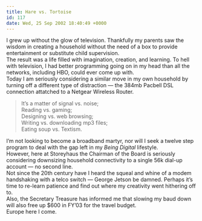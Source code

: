 ```yaml
---
title: Hare vs. Tortoise
id: 117
date: Wed, 25 Sep 2002 18:40:49 +0000
---
```


I grew up without the glow of television. Thankfully my parents saw the wisdom in creating a household without the need of a box to provide entertainment or substitute child supervision.  
 The result was a life filled with imagination, creation, and learning. To hell with television, I had better programming going on in my head than all the networks, including <span class="caps">HBO</span>, could ever come up with.  
 Today I am seriously considering a similar move in my own household by turning off a different type of distraction — the 384mb Pacbell <span class="caps">DSL</span> connection attatched to a Netgear Wireless Router.

> It’s a matter of signal vs. noise;  
>  Reading vs. gaming;  
>  Designing vs. web browsing;  
>  Writing vs. downloading <span class="caps">mp3</span> files;  
>  Eating soup vs. Textism.

I’m not looking to become a broadband martyr, nor will I seek a twelve step program to deal with the gap left in my *Being Digital* lifestyle.  
 However, here at Storeyhaus the Chairman of the Board is seriously considering downsizing household connectivity to a single 56k dial-up account — no second line.  
 Not since the 20th century have I heard the squeal and whine of a modem handshaking with a telco switch — George Jetson be damned. Perhaps it’s time to re-learn patience and find out where my creativity went hithering off to.  
 Also, the Secretary Treasure has informed me that slowing my baud down will also free up $600 in <span class="caps">FY’03</span> for the travel budget.  
 Europe here I come.


